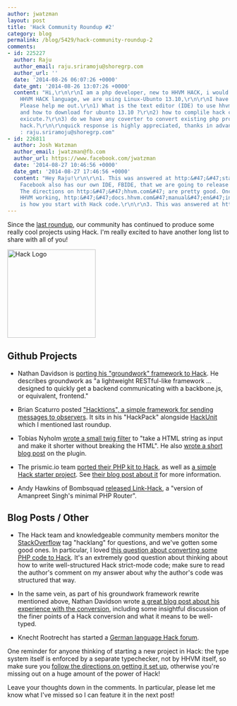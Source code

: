 ```yaml
---
author: jwatzman
layout: post
title: 'Hack Community Roundup #2'
category: blog
permalink: /blog/5429/hack-community-roundup-2
comments:
- id: 225227
  author: Raju
  author_email: raju.sriramoju@shoregrp.com
  author_url: ''
  date: '2014-08-26 06:07:26 +0000'
  date_gmt: '2014-08-26 13:07:26 +0000'
  content: "Hi,\r\n\r\nI am a php developer, new to HHVM HACK, i would like to learn
    HHVM HACK language, we are using Linux-Ubunto 13.10,\r\n\r\nI have few questions,
    Please help me out.\r\n1) What is the text editor (IDE) to use hhvm hack language
    and how to download for ubunto 13.10 ?\r\n2) how to complile hack code before
    exicute.?\r\n3) do we have any coverter to convert existing php project to hhvm
    hack.?\r\n\r\nquick response is highly appreciated, thanks in advance,\r\n\r\nRaju,\r\nemai
    : raju.sriramoju@shoregrp.com"
- id: 226811
  author: Josh Watzman
  author_email: jwatzman@fb.com
  author_url: https://www.facebook.com/jwatzman
  date: '2014-08-27 10:46:56 +0000'
  date_gmt: '2014-08-27 17:46:56 +0000'
  content: "Hey Raju!\r\n\r\n1. This was answered at http:&#47;&#47;stackoverflow.com&#47;questions&#47;23582444&#47;what-ides-have-support-for-the-hack-language.
    Facebook also has our own IDE, FBIDE, that we are going to release at some point.\r\n\r\n2.
    The directions on http:&#47;&#47;hhvm.com&#47; are pretty good. Once you have
    HHVM working, http:&#47;&#47;docs.hhvm.com&#47;manual&#47;en&#47;install.hack.bootstrapping.php
    is how you start with Hack code.\r\n\r\n3. This was answered at http:&#47;&#47;stackoverflow.com&#47;questions&#47;22541250&#47;how-would-you-migrate-from-php-to-hack."
---
```


Since the [last roundup](http://hhvm.com/blog/4811/hack-community-roundup), our community has continued to produce some really cool projects using Hack. I'm really excited to have another long list to share with all of you!

<img src="/static/logo.svg" alt="Hack Logo" style="width: 200px;"/>

<!--truncate-->

## Github Projects

  * Nathan Davidson is [porting his "groundwork" framework to Hack](https://github.com/ndavison/groundwork-hacklang). He describes groundwork as "a lightweight RESTful-like framework ... designed to quickly get a backend communicating with a backbone.js, or equivalent, frontend."

  * Brian Scaturro posted ["Hacktions", a simple framework for sending messages to observers](https://github.com/HackPack/hacktions). It sits in his "HackPack" alongside [HackUnit](https://github.com/HackPack/HackUnit) which I mentioned last roundup.

  * Tobias Nyholm [wrote a small twig filter](https://github.com/HappyR/ExcerptBundle) to "take a HTML string as input and make it shorter without breaking the HTML". He also [wrote a short blog post](http://developer.happyr.com/symfony-bundle-using-hack) on the plugin.

  * The prismic.io team [ported their PHP kit to Hack](https://github.com/prismicio/hack-kit), as well as [a simple Hack starter project](https://github.com/prismicio/hack-plain-starter). See [their blog post about it](https://blog.prismic.io/U5bUnTkAACwAN-rs/using-hack-language-prismicio) for more information.

  * Andy Hawkins of Bombsquad [released Link-Hack](https://github.com/bmbsqd/Link-Hack), a "version of Amanpreet Singh's minimal PHP Router".


## Blog Posts / Other

  * The Hack team and knowledgeable community members monitor the [StackOverflow](http://stackoverflow.com/) tag "hacklang" for questions, and we've gotten some good ones. In particular, I loved [this question about converting some PHP code to Hack](http://stackoverflow.com/questions/23580272/writing-a-ioc-container-in-hack). It's an extremely good question about thinking about how to write well-structured Hack strict-mode code; make sure to read the author's comment on my answer about why the author's code was structured that way.

  * In the same vein, as part of his groundwork framework rewrite mentioned above, Nathan Davidson wrote [a great blog post about his experience with the conversion](http://www.nathandavison.com/article/21/adventure-time-with-hack-and-hhvm), including some insightful discussion of the finer points of a Hack conversion and what it means to be well-typed.

  * Knecht Rootrecht has started a [German language Hack forum](http://www.fbhack.de/).


One reminder for anyone thinking of starting a new project in Hack: the type system itself is enforced by a separate typechecker, not by HHVM itself, so make sure you [follow the directions on getting it set up](http://docs.hhvm.com/manual/en/install.hack.bootstrapping.php), otherwise you're missing out on a huge amount of the power of Hack!

Leave your thoughts down in the comments. In particular, please let me know what I've missed so I can feature it in the next post!
